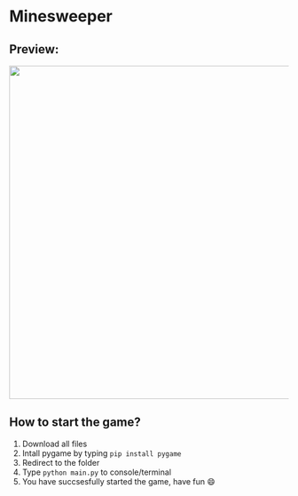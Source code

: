 # Minesweeper

## Preview:
<div align="center">
<img src="https://cdn.discordapp.com/attachments/855123671722754049/876030644336078878/prev.png" width="600px" />
</div>

## How to start the game?

1. Download all files
2. Intall pygame by typing ```pip install pygame```
3. Redirect to the folder
4. Type ```python main.py``` to console/terminal
5. You have succsesfully started the game, have fun 😄
